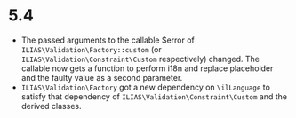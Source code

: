 # 5.4

* The passed arguments to the callable $error of `ILIAS\Validation\Factory::custom` 
  (or `ILIAS\Validation\Constraint\Custom` respectively) changed. The callable now
  gets a function to perform i18n and replace placeholder and the faulty value as
  a second parameter.
* `ILIAS\Validation\Factory` got a new dependency on `\ilLanguage` to satisfy that
  dependency of `ILIAS\Validation\Constraint\Custom` and the derived classes.
